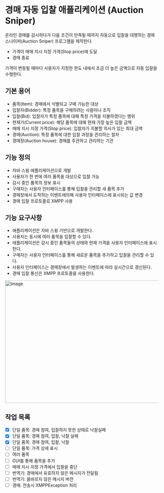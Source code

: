 # 경매 자동 입찰 애플리케이션 (Auction Sniper)

온라인 경매를 감시하다가 다음 조건이 만족될 때까지 자동으로 입찰을 대행하는 경매 스나이퍼(Auction Sniper) 프로그램을 제작한다.

- 가격이 매매 지시 지정 가격(Stop price)에 도달
- 경매 종료

가격이 변동될 때마다 사용자가 지정한 한도 내에서 조금 더 높은 금액으로 자동 입찰을 수행한다.

## 기본 용어

- 품목(Item): 경매에서 식별되고 구매 가능한 대상
- 입찰자(Bidder): 특정 품목을 구매하려는 사람이나 조직
- 입찰(Bid): 입찰자가 특정 품목에 대해 특정 가격을 지불하겠다는 행위
- 현재가(Current price): 해당 품목에 대해 현재 가장 높은 입찰 금액
- 매매 지시 지정 가격(Stop price): 입찰자가 지불할 의사가 있는 최대 금액
- 경매(Auction): 특정 품목에 대한 입찰 과정을 관리하는 절차
- 경매장(Auction house): 경매를 주관하고 관리하는 기관

## 기능 정의

- 자바 스윙 애플리케이션으로 개발
- 사용자가 한 번에 여러 품목을 대상으로 입찰 가능
- 감시 중인 품목의 정보 표시
- 구매자는 사용자 인터페이스를 통해 입찰을 관리할 새 품목 추가
- 경매장에서 도착하는 이벤트에의해 사용자 인터페이스에 표시되는 값 변경
- 경매 입찰 프로토콜로 XMPP 사용

## 기능 요구사항

- 애플리케이션은 자바 스윙 기반으로 개발한다.
- 사용자는 동시에 여러 품목을 입찰할 수 있다.
- 애플리케이션은 감시 중인 품목들의 상태와 현재 가격을 사용자 인터페이스에 표시한다.
- 구매자는 사용자 인터페이스를 통해 새로운 품목을 추가하고 입찰을 관리할 수 있다.
- 사용자 인터페이스는 경매장에서 발생하는 이벤트에 따라 실시간으로 갱신된다.
- 경매 입찰 통신은 XMPP 프로토콜을 사용한다.

<img width="600" height="400" alt="Image" src="https://github.com/user-attachments/assets/72ad9eb1-3d8d-48db-8fba-86e0ae7bb9a3" />

## 작업 목록

- [x] 단일 품목: 경매 참여, 입찰하지 못한 상태로 낙찰실패
- [x] 단일 품목: 경매 참여, 입찰, 낙찰 실패
- [x] 단일 품목: 경매 참여, 입찰, 낙찰
- [ ] 단일 품목: 가격 상세 표시
- [ ] 여러 품목
- [ ] GUI를 통해 품목을 추가
- [ ] 매매 지시 지정 가격에서 입찰을 중단
- [ ] 번역기: 경매에서 유효하지 않은 메시지가 전달됨
- [ ] 번역기: 올바르지 않은 메시지 버전
- [ ] 경매: 전송시 XMPPException 처리 
